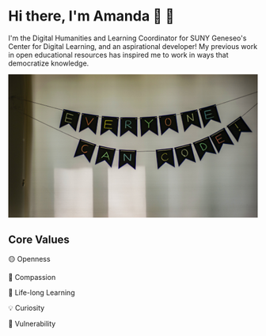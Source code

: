 # Hi there, I'm Amanda :wave: :sunflower:

I'm the Digital Humanities and Learning Coordinator for SUNY Geneseo's Center for Digital Learning, and an aspirational developer! My previous work in open educational resources has inspired me to work in ways that democratize knowledge.

![Everyone can code](/images/code.jpg)

## Core Values

:yellow_circle: Openness

:cherry_blossom: Compassion

:open_book: Life-long Learning

:bulb: Curiosity

:seedling: Vulnerability

<!--
**ajeannette/ajeannette** is a ✨ _special_ ✨ repository because its `README.md` (this file) appears on your GitHub profile.

Here are some ideas to get you started:

- 🔭 I’m currently working on ...
- 🌱 I’m currently learning ...
- 👯 I’m looking to collaborate on ...
- 🤔 I’m looking for help with ...
- 💬 Ask me about ...
- 📫 How to reach me: ...
- 😄 Pronouns: ...
- ⚡ Fun fact: ...
-->
